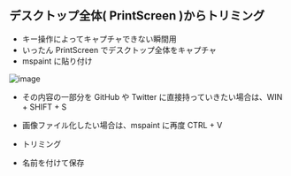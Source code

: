 ## デスクトップ全体( PrintScreen )からトリミング
- キー操作によってキャプチャできない瞬間用
- いったん PrintScreen でデスクトップ全体をキャプチャ
- mspaint に貼り付け

![image](https://user-images.githubusercontent.com/1501327/144366161-e9623524-3b90-4818-ae47-f39c53f0f0c0.png)

- その内容の一部分を GitHub や Twitter に直接持っていきたい場合は、WIN + SHIFT + S

- 画像ファイル化したい場合は、mspaint に再度 CTRL + V
- トリミング
- 名前を付けて保存
